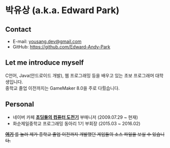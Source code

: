 # 박유상 (a.k.a. Edward Park)

## Contact
- E-mail: yousang.dev@gmail.com
- GitHub: https://github.com/Edward-Andy-Park

## Let me introduce myself
C언어, Java(안드로이드 개발), 웹 프로그래밍 등을 배우고 있는 초보 프로그래머 대학생입니다.<br>
중학교 졸업 이전까지는 GameMaker 8.0을 주로 다뤘습니다. 


## Personal
- 네이버 카페 **[초딩들의 컴퓨터 도전기](https://cafe.naver.com/sangbinkids "초컴도, 초등학생들의 컴퓨터 놀이터")** 부매니저 (2009.07.29 ~ 현재)
- 화순제일중학교 프로그래밍 동아리 1기 부회장 (2015.03 ~ 2016.02)

~~**[여기](https://github.com/Edward-Andy-Park/GameMaker "게임메이커로 만든 작품들")** 를 눌러 제가 중학교 졸업 이전까지 개발했던 게임들의 소스 파일을 보실 수 있습니다.~~
